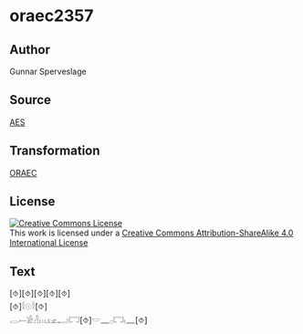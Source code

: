 # oraec2357

## Author

Gunnar Sperveslage

## Source

[AES](https://github.com/simondschweitzer/aes)

## Transformation

[ORAEC](https://oraec.github.io/)

## License

<a rel="license" href="http://creativecommons.org/licenses/by-sa/4.0/"><img alt="Creative Commons License" style="border-width:0" src="https://i.creativecommons.org/l/by-sa/4.0/88x31.png" /></a><br />This work is licensed under a <a rel="license" href="http://creativecommons.org/licenses/by-sa/4.0/">Creative Commons Attribution-ShareAlike 4.0 International License</a>

## Text

[⯑][⯑][⯑][⯑][⯑]<br>
[⯑]𓎛𓇳𓎛[⯑]<br>
𓂋𓍿𓀀𓁐𓏥𓃭𓂝𓉐[⯑]𓎟𓈖𓊪𓉐𓏤𓈖[⯑]<br>
